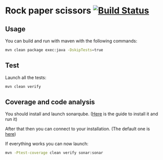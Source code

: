 # Rock paper scissors [![Build Status](https://travis-ci.org/micheleorsi/rock-paper-scissors.svg?branch=master)](https://travis-ci.org/micheleorsi/rock-paper-scissors)

## Usage

You can build and run with maven with the following commands:

```bash
mvn clean package exec:java -DskipTests=true
```

## Test

Launch all the tests:

```bash
mvn clean verify 
```

## Coverage and code analysis

You should install and launch sonarqube. ([Here](https://docs.sonarqube.org/display/SONAR/Get+Started+in+Two+Minutes) is the guide to install it and run it)

After that then you can connect to your installation. (The default one is [here](http://localhost:9000/))

If everything works you can now launch:

```bash
mvn -Ptest-coverage clean verify sonar:sonar  
```
